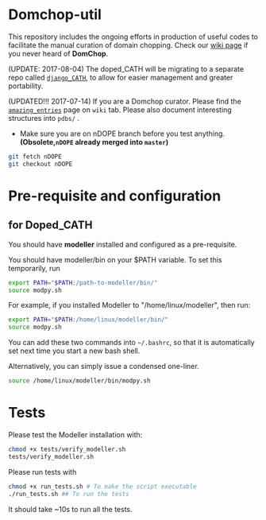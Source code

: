 # Domchop-util
 This repository includes the ongoing efforts in production of useful codes to facilitate the manual curation of domain chopping. Check our [wiki page](https://github.com/CATH-summer-2017/domchop/wiki) if you never heard of **DomChop**.
 
(UPDATE: 2017-08-04) The doped_CATH will be migrating to a separate repo called [`django_CATH`](https://github.com/CATH-summer-2017/django_CATH), to allow for easier management and greater portability. 

(UPDATED!!! 2017-07-14) If you are a Domchop curator. Please find the [`amazing_entries`](https://github.com/CATH-summer-2017/domchop/wiki/amazing_entries) page on `wiki` tab. Please also document interesting structures into `pdbs/` .



* Make sure you are on nDOPE branch before you test anything. **(Obsolete,`nDOPE` already merged into `master`)**


```sh
git fetch nDOPE
git checkout nDOPE
```


# Pre-requisite and configuration
**for Doped_CATH** 
-----
You should have **modeller** installed and configured as a pre-requisite. 

You should have modeller/bin on your $PATH variable. To set this temporarily, run 

```sh
export PATH="$PATH:/path-to-modeller/bin/"
source modpy.sh
```

For example, if you installed Modeller to "/home/linux/modeller", then run:

```sh
export PATH="$PATH:/home/linux/modeller/bin/"
source modpy.sh
```

You can add these two commands into `~/.bashrc`, so that it is automatically set next time you start a new bash shell.

Alternatively, you can simply issue a condensed one-liner.
```sh
source /home/linux/modeller/bin/modpy.sh 
```

# Tests

Please test the Modeller installation with:
```sh
chmod +x tests/verify_modeller.sh
tests/verify_modeller.sh
```

Please run tests with 

```bash
chmod +x run_tests.sh # To make the script executable
./run_tests.sh ## To run the tests
```

It should take ~10s to run all the tests.

